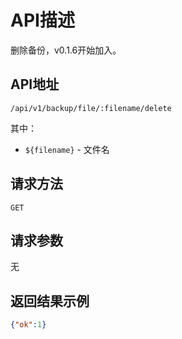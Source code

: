 # API描述
删除备份，v0.1.6开始加入。

## API地址
~~~
/api/v1/backup/file/:filename/delete
~~~
其中：
* `${filename}` - 文件名

## 请求方法
~~~
GET
~~~

## 请求参数
无

## 返回结果示例
~~~json
{"ok":1}
~~~